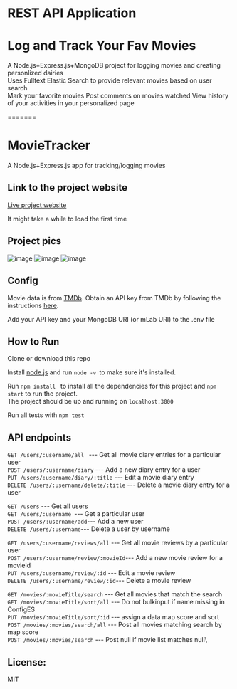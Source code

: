 # REST API Application
# Log and Track Your Fav Movies

A Node.js+Express.js+MongoDB project for logging movies and creating personlized dairies\
Uses Fulltext Elastic Search to provide relevant movies based on user search\
Mark your favorite movies
Post comments on movies watched
View history of your activities in your personalized page

=======
# MovieTracker

A Node.js+Express.js app for tracking/logging movies


## Link to the project website
[Live project website](https://movie-tracker-node.herokuapp.com)

It might take a while to load the first time

## Project pics

![image](https://user-images.githubusercontent.com/57196174/116821822-a635e400-ab38-11eb-85fc-f949567a4521.png)
![image](https://user-images.githubusercontent.com/57196174/116821833-b5b52d00-ab38-11eb-81dd-80c6259d986a.png)
![image](https://user-images.githubusercontent.com/57196174/116821840-c1085880-ab38-11eb-8daa-e8560c3d9acf.png)



## Config
Movie data is from [TMDb](https://www.themoviedb.org). Obtain an API key from TMDb by following the instructions [here](https://developers.themoviedb.org/3/getting-started/introduction).

Add your API key and your MongoDB URI (or mLab URI) to the .env file

## How to Run
Clone or download this repo

Install [node.js](https://nodejs.org/en/download/) and run
```node -v ```to make sure it's installed.

Run ```npm install ``` to install all the dependencies for this project
and ```npm start``` to run the project.\
The project should be up and running on ```localhost:3000```

Run all tests with ```npm test```

## API endpoints
```GET /users/:username/all ```   --- Get all movie diary entries for a particular user\
```POST /users/:username/diary```  --- Add a new diary entry for a user\
```PUT /users/:username/diary/:title``` --- Edit a movie diary entry\
```DELETE /users/:username/delete/:title``` --- Delete a movie diary entry for a user

```GET /users```  --- Get all users\
```GET /users/:username ```--- Get a particular user\
```POST /users/:username/add```--- Add a new user\
```DELETE /users/:username```--- Delete a user by username

```GET /users/:username/reviews/all``` --- Get all movie reviews by a particular user\
```POST /users/:username/review/:movieId```--- Add a new movie review for a movieId\
```PUT /users/:username/review/:id```  --- Edit a movie review\
```DELETE /users/:username/review/:id```---  Delete a movie review

```GET /movies/:movieTitle/search``` --- Get all movies that match the search\
```GET /movies/:movieTitle/sort/all``` --- Do not bulkinput if name missing in ConfigES\
```PUT /movies/:movieTitle/sort/:id``` --- assign a data map score and sort\
```POST /movies/:movies/search/all``` --- Post all movies matching search by map score\
```POST /movies/:movies/search``` --- Post null if movie list matches null\


## License:
MIT

